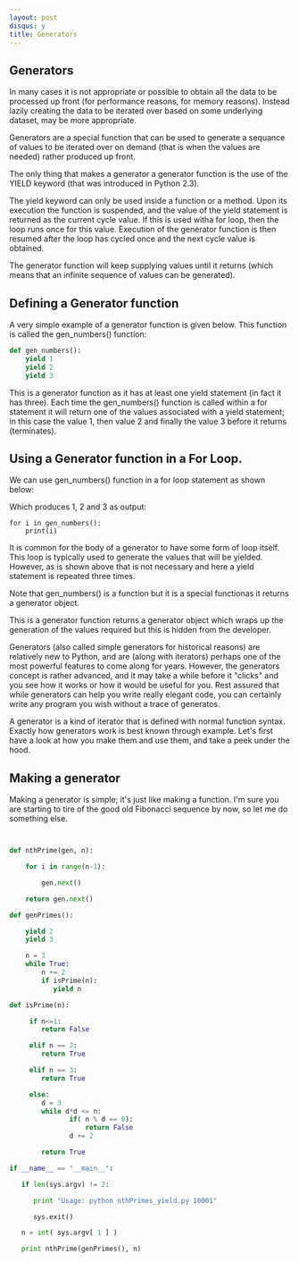 ```yaml
---
layout: post
disqus: y
title: Generators
---
```


Generators
----------

In many cases it is not appropriate or possible to obtain all the data to be processed up front (for performance reasons, for memory reasons). Instead lazily creating the data to be iterated over based on some underlying dataset, may be more appropriate.

Generators are a special function that can be used to generate a sequance of values to be iterated over on demand (that is when the values are needed) rather produced up front.

The only thing that makes a generator a generator function is the use of the YIELD keyword (that was introduced in Python 2.3).

The yield keyword can only be used inside a function or a method. Upon its execution the function is suspended, and the value of the yield statement is returned as the current cycle value. If this is used witha for loop, then the loop runs once for this value. Execution of the generator function is then resumed after the loop has cycled once and the next cycle value is obtained.

The generator function will keep supplying values until it returns (which means that an infinite sequence of values can be generated).

## Defining a Generator function

A very simple example of a generator  function is given below. This function is called the gen_numbers() function:

```python
def gen_numbers():
    yield 1
    yield 2
    yield 3
```

This is a generator function as it has at least one yield statement (in fact it has three). Each time the gen_numbers() function is called within a for statement it will return one of the values associated with a yield statement; in this case the value 1, then value 2 and finally the value 3 before it returns (terminates).


## Using a Generator function in a For Loop.

We can use gen_numbers() function in a for loop statement as shown below:

Which produces 1, 2 and 3 as output:

```
for i in gen_numbers():
    print(i)
```

It is common for the body of a generator to have some form of loop itself. This loop is typically used to generate the values that will be yielded. However, as is shown above that is not necessary and here a yield statement is repeated three times.

Note that gen_numbers() is a function but it is a special functionas it returns a generator object.

This is a generator function returns a generator object which wraps up the generation of the values required but this is hidden from the developer.

 Generators (also called simple generators for historical reasons) are relatively new to Python,
 and are (along with iterators) perhaps one of the most powerful features to come along for years. However, the generators concept is rather advanced, and it may take a while before it "clicks" and you see how it works or how it would be useful for you. Rest assured that while generators can help you write really elegant code, you can certainly write any program you wish without a trace of generatos.

A generator is a kind of iterator that is defined with normal function syntax. Exactly how generators work is best known through example. Let's first have a look at how you make them and use them, and take a peek
under the hood.  

Making a generator
------------------

 Making a generator is simple; it's just like making a function. I'm sure you are starting to tire of the good old Fibonacci sequence by now, so let me do something else.

```python


def nthPrime(gen, n):

    for i in range(n-1):

        gen.next()

    return gen.next()

def genPrimes():

    yield 2
    yield 3

    n = 3
    while True:
        n += 2  
        if isPrime(n):
           yield n

def isPrime(n):

     if n<=1:
        return False

     elif n == 2:
        return True

     elif n == 3:
        return True

     else:
        d = 3
        while d*d <= n:
               if( n % d == 0):
                   return False
               d += 2        

        return True  

if __name__ == "__main__":

   if len(sys.argv) != 2:

      print "Usage: python nthPrimes_yield.py 10001"

      sys.exit()

   n = int( sys.argv[ 1 ] )

   print nthPrime(genPrimes(), n)
```
